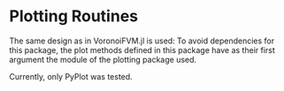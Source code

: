  
# Plotting Routines
The same design as in VoronoiFVM.jl is used: To avoid dependencies for this package,
the plot methods defined in this package have as their first argument the module of
the plotting package used.

Currently, only PyPlot was tested.
